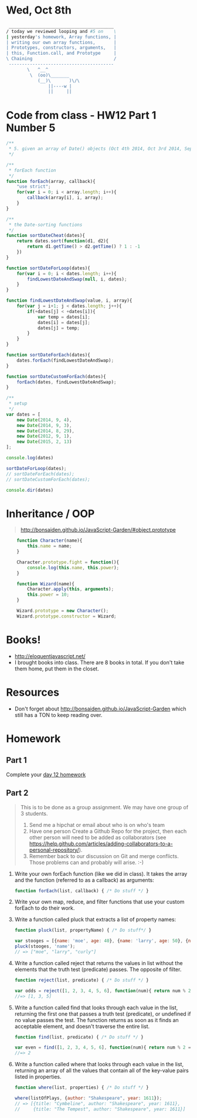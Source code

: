 # Wed, Oct 8th

```sh
 ________________________________________
/ today we reviewed looping and #5 on    \
| yesterday's homework, Array functions, |
| writing our own array functions,       |
| Prototypes, constructors, arguments,   |
| this, Function.call, and Prototype     |
\ Chaining                               /
 ----------------------------------------
        \   ^__^
         \  (oo)\_______
            (__)\       )\/\
                ||----w |
                ||     ||
```

# Code from class - HW12 Part 1 Number 5

```js
/**
 * 5. given an array of Date() objects (Oct 4th 2014, Oct 3rd 2014, Sept 30th 2014, Sept 1st 2012, March 13th 2010), in that order, sort them chronologically. Use http://devdocs.io/javascript/global_objects/date for reference on creating Date() objects with a specific date.
 */

/**
 * forEach function
 */
function forEach(array, callback){
    "use strict";
    for(var i = 0; i < array.length; i++){
        callback(array[i], i, array);
    }
}

/**
 * the Date-sorting functions
 */
function sortDateCheat(dates){
    return dates.sort(function(d1, d2){
        return d1.getTime() > d2.getTime() ? 1 : -1
    })
}

function sortDateForLoop(dates){
    for(var i = 0; i < dates.length; i++){
        findLowestDateAndSwap(null, i, dates);
    }
}

function findLowestDateAndSwap(value, i, array){
    for(var j = i+1; j < dates.length; j++){
        if(+dates[j] < +dates[i]){
            var temp = dates[i];
            dates[i] = dates[j];
            dates[j] = temp;
        }
    }
}

function sortDateForEach(dates){
    dates.forEach(findLowestDateAndSwap);
}

function sortDateCustomForEach(dates){
    forEach(dates, findLowestDateAndSwap);
}

/**
 * setup
 */
var dates = [
    new Date(2014, 9, 4),
    new Date(2014, 9, 3),
    new Date(2014, 8, 29),
    new Date(2012, 9, 1),
    new Date(2015, 2, 13)
];

console.log(dates)

sortDateForLoop(dates);
// sortDateForEach(dates);
// sortDateCustomForEach(dates);

console.dir(dates)
```

# Inheritance / OOP

> http://bonsaiden.github.io/JavaScript-Garden/#object.prototype

```js
    function Character(name){
        this.name = name;
    }

    Character.prototype.fight = function(){
        console.log(this.name, this.power);
    }

    function Wizard(name){
        Character.apply(this, arguments);
        this.power = 10;
    }

    Wizard.prototype = new Character();
    Wizard.prototype.constructor = Wizard;
```

# Books!

- http://eloquentjavascript.net/
- I brought books into class. There are 8 books in total. If you don't take them home, put them in the closet.

# Resources

- Don't forget about http://bonsaiden.github.io/JavaScript-Garden which still has a TON to keep reading over.

# Homework

## Part 1

Complete your [day 12 homework](./day12.md)

## Part 2

> This is to be done as a group assignment. We may have one group of 3 students.
> 1. Send me a hipchat or email about who is on who's team
> 2. Have one person Create a Github Repo for the project, then each other person will need to be added as collaborators (see https://help.github.com/articles/adding-collaborators-to-a-personal-repository/).
> 3. Remember back to our discussion on Git and merge conflicts. Those problems can and probably will arise. :-)

1. Write your own forEach function (like we did in class). It takes the array and the function (referred to as a callback) as arguments:
    ```js
    function forEach(list, callback) { /* Do stuff */ }
    ```

2. Write your own map, reduce, and filter functions that use your custom forEach to do their work.

3. Write a function called pluck that extracts a list of property names:
    ```js
    function pluck(list, propertyName) { /* Do stuff*/ }

    var stooges = [{name: 'moe', age: 40}, {name: 'larry', age: 50}, {name: 'curly', age: 60}];
    pluck(stooges, 'name');
    // => ["moe", "larry", "curly"]
    ```

4. Write a function called reject that returns the values in list without the elements that the truth test (predicate) passes. The opposite of filter.
    ```js
    function reject(list, predicate) { /* Do stuff */ }

    var odds = reject([1, 2, 3, 4, 5, 6], function(num){ return num % 2 == 0; });
    //=> [1, 3, 5]
    ```

5. Write a function called find that looks through each value in the list, returning the first one that passes a truth test (predicate), or undefined if no value passes the test. The function returns as soon as it finds an acceptable element, and doesn't traverse the entire list.
    ```js
    function find(list, predicate) { /* Do stuff */ }

    var even = find([1, 2, 3, 4, 5, 6], function(num){ return num % 2 == 0; });
    //=> 2
    ```

6. Write a function called where that looks through each value in the list, returning an array of all the values that contain all of the key-value pairs listed in properties.
    ```js
    function where(list, properties) { /* Do stuff */ }

    where(listOfPlays, {author: "Shakespeare", year: 1611});
    // => [{title: "Cymbeline", author: "Shakespeare", year: 1611},
    //     {title: "The Tempest", author: "Shakespeare", year: 1611}]
    ```
